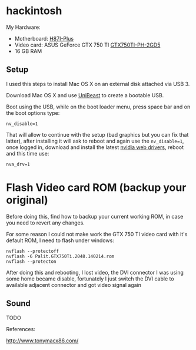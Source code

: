 # hackintosh

My Hardware:

* Motherboard: [H87I-Plus](http://www.asus.com/Motherboards/H87IPLUS/)
* Video card: ASUS GeForce GTX 750 TI [GTX750TI-PH-2GD5](https://www.asus.com/Graphics_Cards/GTX750TIPH2GD5/)
* 16 GB RAM


Setup
-----

I used this steps to install Mac OS X on an external disk attached via USB 3.

Download Mac OS X and use [UniBeast][1] to create a bootable USB.

Boot using the USB, while on the boot loader menu, press space bar and on the
boot options type:

    nv_disable=1

That will allow to continue with the setup (bad graphics but you can fix that
latter), after installing it will ask to reboot and again use the
``nv_disable=1``, once logged in, download and install the latest
[nvidia web drivers][2], reboot and this time use:

    nva_drv=1


Flash Video card ROM (backup your original)
===========================================

Before doing this, find how to backup your current working ROM, in case you need
to revert any changes.

For some reason I could not make work the GTX 750 TI video card with it's
default ROM, I need to flash under windows:

    nvflash --protectoff
    nvflash -6 Palit.GTX750Ti.2048.140214.rom
    nvflash --protecton


After doing this and rebooting, I lost video, the DVI connector I was using some
home became disable, fortunately I just switch the DVI cable to available
adjacent connector and got video signal again



Sound
-----

TODO


References:

http://www.tonymacx86.com/


[1]: http://www.tonymacx86.com/downloads.php?do=cat&id=3
[2]: http://www.insanelymac.com/forum/topic/301416-nvidia-web-driver-updates-for-yosemite/
